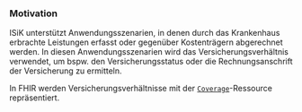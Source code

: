 ### Motivation

ISiK unterstützt Anwendungsszenarien, in denen durch das Krankenhaus erbrachte Leistungen erfasst oder gegenüber Kostenträgern abgerechnet werden. In diesen Anwendungsszenarien wird das Versicherungsverhältnis verwendet, um bspw. den Versicherungsstatus oder die Rechnungsanschrift der Versicherung zu ermitteln.

In FHIR werden Versicherungsverhältnisse mit der [`Coverage`](http://hl7.org/fhir/coverage.html)-Ressource repräsentiert.